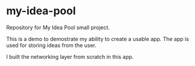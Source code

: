 # my-idea-pool
Repository for My Idea Pool small project.

This is a demo to demostrate my ability to create a usable app.  The app is used for storing ideas from the user.

I built the networking layer from scratch in this app.
